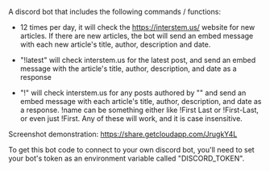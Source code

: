 A discord bot that includes the following commands / functions:

* 12 times per day, it will check the https://interstem.us/ website for new articles. If there are new articles, the bot will send an embed message with each new article's title, author, description and date.

* "!latest" will check interstem.us for the latest post, and send an embed message with the article's title, author, description, and date as a response

* "!<name>" will check interstem.us for any posts authored by "<name>" and send an embed message with each article's title, author, description, and date as a response. !name can be something either like !First Last or !First-Last, or even just !First. Any of these will work, and it is case insensitive.

Screenshot demonstration: https://share.getcloudapp.com/JrugkY4L

To get this bot code to connect to your own discord bot, you'll need to set your bot's token as an environment variable called "DISCORD_TOKEN".
